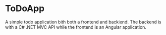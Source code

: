 # ToDoApp

A simple todo application bith both a frontend and backiend. The backend is with a C# .NET MVC API while the frontend is an Angular application.
